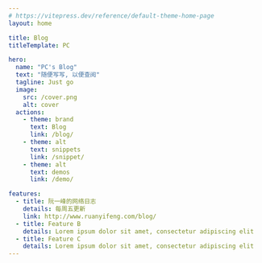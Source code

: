 ```yaml
---
# https://vitepress.dev/reference/default-theme-home-page
layout: home

title: Blog
titleTemplate: PC

hero:
  name: "PC's Blog"
  text: "随便写写, 以便查阅"
  tagline: Just go
  image:
    src: /cover.png
    alt: cover
  actions:
    - theme: brand
      text: Blog
      link: /blog/
    - theme: alt
      text: snippets
      link: /snippet/
    - theme: alt
      text: demos
      link: /demo/

features:
  - title: 阮一峰的网络日志
    details: 每周五更新
    link: http://www.ruanyifeng.com/blog/
  - title: Feature B
    details: Lorem ipsum dolor sit amet, consectetur adipiscing elit
  - title: Feature C
    details: Lorem ipsum dolor sit amet, consectetur adipiscing elit
---
```

